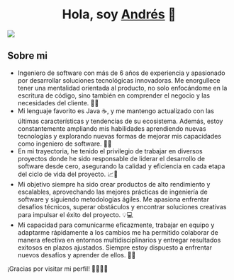 <div align="center">
<h1 align="center">Hola, soy <a href="https://www.linkedin.com/in/andres-scm/">Andrés</a> 👋</h1>
</div>
<img src="https://imgur.com/FIedlpL.png">

## Sobre mi
- Ingeniero de software con más de 6 años de experiencia y apasionado por desarrollar soluciones tecnológicas innovadoras. Me enorgullece tener una mentalidad orientada al producto, no solo enfocándome en la escritura de código, sino también en comprender el negocio y las necesidades del cliente. 💼💡
- Mi lenguaje favorito es Java ☕, y me mantengo actualizado con las últimas características y tendencias de su ecosistema. Además, estoy constantemente ampliando mis habilidades aprendiendo nuevas tecnologías y explorando nuevas formas de mejorar mis capacidades como ingeniero de software. 🚀💪
- En mi trayectoria, he tenido el privilegio de trabajar en diversos proyectos donde he sido responsable de liderar el desarrollo de software desde cero, asegurando la calidad y eficiencia en cada etapa del ciclo de vida del proyecto. 📈🔧
- Mi objetivo siempre ha sido crear productos de alto rendimiento y escalables, aprovechando las mejores prácticas de ingeniería de software y siguiendo metodologías ágiles. Me apasiona enfrentar desafíos técnicos, superar obstáculos y encontrar soluciones creativas para impulsar el éxito del proyecto. 💡💻
- Mi capacidad para comunicarme eficazmente, trabajar en equipo y adaptarme rápidamente a los cambios me ha permitido colaborar de manera efectiva en entornos multidisciplinarios y entregar resultados exitosos en plazos ajustados. Siempre estoy dispuesto a enfrentar nuevos desafíos y aprender de ellos. 🤝💡

¡Gracias por visitar mi perfil! 👨‍💻💼🌟
<br>
